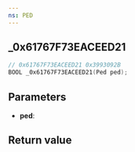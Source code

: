```yaml
---
ns: PED
---
```

## _0x61767F73EACEED21

```c
// 0x61767F73EACEED21 0x3993092B
BOOL _0x61767F73EACEED21(Ped ped);
```


## Parameters
* **ped**: 

## Return value
